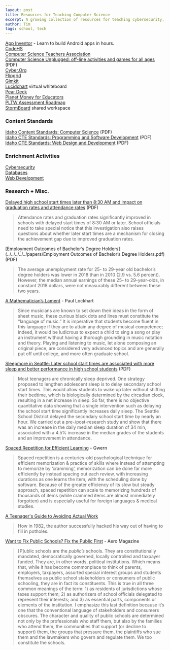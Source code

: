 ```yaml
---
layout: post
title: Resources for Teaching Computer Science
excerpt: A growing collection of resources for teaching cybersecurity, databases, and web development; online and in-person.
author: Tim
tags: school, tech
---
```


[App Inventor](http://www.appinventor.org/) - Learn to build Android apps in hours.  
[CodeHS](https://codehs.com/)  
[Computer Science Teachers Association](https://csteachers.org)  
[Computer Science Unplugged: off-line activities and games for all ages](../../../../../papers/cs-unplugged.pdf) (PDF)  
[Cyber.Org](https://cyber.org/)  
[Flipgrid](https://info.flipgrid.com/)  
[Gimkit](https://www.gimkit.com/)  
[Lucidchart](https://www.lucidchart.com/pages/) virtual whiteboard  
[Pear Deck](https://www.peardeck.com/)  
[Planet Money for Educators](https://planetmoney.listenwise.com/)  
[PLTW Assessment Roadmap](https://s3.amazonaws.com/lms-content.pltw.org/curriculum/PD/Roadmap_Assessment/index.html)  
[StormBoard](https://www.stormboard.com/) shared workspace  

### Content Standards  
[Idaho Content Standards: Computer Science](../../../../../papers/ICS-Computer-Science-Standards.pdf) (PDF)  
[Idaho CTE Standards: Programming and Software Development](../../../../../papers/Programming-Software-Development-Program-Standards.pdf) (PDF)  
[Idaho CTE Standards: Web Design and Development](../../../../../papers/Web-Design-and-Development-Program-Standards.pdf) (PDF)  

### Enrichment Activities
[Cybersecurity](/2020/08/17/cybersecurity-enrichment.html)  
[Databases](/2020/08/17/database-enrichment.html)  
[Web Development](/2020/08/17/web-dev-enrichment.html)  

### Research + Misc.
[Delayed high school start times later than 8:30 AM and impact on graduation rates and attendance rates](../../../../../papers/mckeever2017.pdf) (PDF)  
> Attendance rates and graduation rates significantly improved in schools with delayed start times of 8:30 AM or later. School officials need to take special notice that this investigation also raises questions about whether later start times are a mechanism for closing the achievement gap due to improved graduation rates.

[Employment Outcomes of Bachelor’s Degree Holders](../../../../../papers/Employment Outcomes of Bachelor’s Degree Holders.pdf) (PDF)  
> The average unemployment rate for 25- to 29-year old bachelor’s degree holders was lower in 2018 than in 2010 (2.9 vs. 5.6 percent). However, the median annual earnings of these 25- to 29-year-olds, in constant 2018 dollars, were not measurably different between these two years. 

[A Mathematician’s Lament](../../../../../papers/LockhartsLament.pdf) - Paul Lockhart
> Since musicians are known to set down their ideas in the form of sheet music, these curious black dots and lines must constitute the “language of music.” It is imperative that students become fluent in this language if they are to attain any degree of musical competence; indeed, it would be ludicrous to expect a child to sing a song or play an instrument without having a thorough grounding in music notation and theory. Playing and listening to music, let alone composing an original piece, are considered very advanced topics and are generally put off until college, and more often graduate school.

[Sleepmore in Seattle: Later school start times are associated with more sleep and better performance in high school students](../../../../../papers/dunster2018.pdf) (PDF)  
> Most teenagers are chronically sleep deprived. One strategy proposed to lengthen adolescent sleep is to delay secondary school start times. This would allow students to wake up later without shifting their bedtime, which is biologically determined by the circadian clock, resulting in a net increase in sleep. So far, there is no objective quantitative data showing that a single intervention such as delaying the school start time significantly increases daily sleep. The Seattle School District delayed the secondary school start time by nearly an hour. We carried out a pre-/post-research study and show that there was an increase in the daily median sleep duration of 34 min, associated with a 4.5% increase in the median grades of the students and an improvement in attendance. 

[Spaced Repetition for Efficient Learning]() - Gwern  
> Spaced repetition is a centuries-old psychological technique for efficient memorization & practice of skills where instead of attempting to memorize by ‘cramming’, memorization can be done far more efficiently by instead spacing out each review, with increasing durations as one learns the item, with the scheduling done by software. Because of the greater efficiency of its slow but steady approach, spaced repetition can scale to memorizing hundreds of thousands of items (while crammed items are almost immediately forgotten) and is especially useful for foreign languages & medical studies.

[A Teenager's Guide to Avoiding Actual Work](https://madned.substack.com/p/a-teenagers-guide-to-avoiding-actual)
> How in 1982, the author successfully hacked his way out of having to fill in potholes.

[Want to Fix Public Schools? Fix the Public First](https://areomagazine.com/2019/11/19/want-to-fix-public-schools-fix-the-public-first/) - Aero Magazine
> [P]ublic schools are the *public’s* schools. They are constitutionally mandated, democratically governed, locally controlled and taxpayer funded. They are, in other words, political institutions. Which means that, while it has become commonplace to think of parents, employers, taxpayers, assorted special interest groups and students themselves as public school stakeholders or consumers of public schooling, they are in fact its constituents. This is true in all three common meanings of the term: 1) as residents of jurisdictions whose taxes support them; 2) as authorizers of school officials delegated to represent their interests; and 3) as essential parts, components or elements of the institution. I emphasize this last definition because it’s one that the conventional language of stakeholders and consumers obscures. The character and quality of public schools are determined not only by the professionals who staff them, but also by the families who attend them, the communities that support (or decline to support) them, the groups that pressure them, the plaintiffs who sue them and the lawmakers who govern and regulate them. We too constitute the schools.
